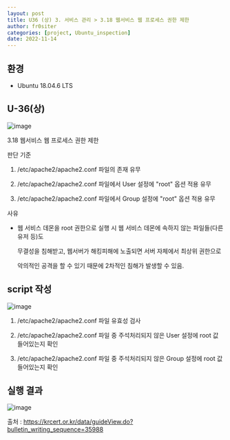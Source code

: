 ```yaml
---
layout: post
title: U36 (상) 3. 서비스 관리 > 3.18 웹서비스 웹 프로세스 권한 제한
author: fr0siter
categories: [project, Ubuntu_inspection]
date: 2022-11-14
---
```

## 환경

 - Ubuntu 18.04.6 LTS

## U-36(상)  
![image](https://user-images.githubusercontent.com/116713751/201593142-a5988d83-7c7e-444e-a1a8-b97a026a8b13.png)

3.18 웹서비스 웹 프로세스 권한 제한

 

판단 기준

1. /etc/apache2/apache2.conf 파일의 존재 유무

2. /etc/apache2/apache2.conf 파일에서 User 설정에 "root" 옵션 적용 유무

3. /etc/apache2/apache2.conf 파일에서 Group 설정에 "root" 옵션 적용 유무

 

사유

 - 웹 서비스 데몬을 root 권한으로 실행 시 웹 서비스 데몬에 속하지 않는 파일들(다른 유저 등)도

   무결성을 침해받고, 웹서버가 해킹피해에 노출되면 서버 자체에서 최상위 권한으로

   악의적인 공격을 할 수 있기 때문에 2차적인 침해가 발생할 수 있음.

 

 

## script 작성  
![image](https://user-images.githubusercontent.com/116713751/201593105-c66aff4a-eaaa-45dd-babb-2772fa0f8565.png)

1. /etc/apache2/apache2.conf 파일 유효성 검사

2. /etc/apache2/apache2.conf 파일 중 주석처리되지 않은 User 설정에 root 값 들어있는지 확인

3. /etc/apache2/apache2.conf 파일 중 주석처리되지 않은 Group 설정에 root 값 들어있는지 확인

 

## 실행 결과  
![image](https://user-images.githubusercontent.com/116713751/201593078-9d4e4a41-bc42-4447-a81f-51d7f41262c7.png)


 

 

출처 : https://krcert.or.kr/data/guideView.do?bulletin_writing_sequence=35988
